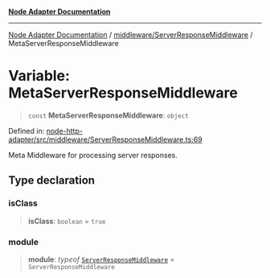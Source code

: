 [**Node Adapter Documentation**](../../../README.md)

***

[Node Adapter Documentation](../../../README.md) / [middleware/ServerResponseMiddleware](../README.md) / MetaServerResponseMiddleware

# Variable: MetaServerResponseMiddleware

> `const` **MetaServerResponseMiddleware**: `object`

Defined in: [node-http-adapter/src/middleware/ServerResponseMiddleware.ts:69](https://github.com/stonemjs/node-http-adapter/blob/2d4cdca7f2d56ee189e6562c361aeaf96b9f1db2/src/middleware/ServerResponseMiddleware.ts#L69)

Meta Middleware for processing server responses.

## Type declaration

### isClass

> **isClass**: `boolean` = `true`

### module

> **module**: *typeof* [`ServerResponseMiddleware`](../classes/ServerResponseMiddleware.md) = `ServerResponseMiddleware`
